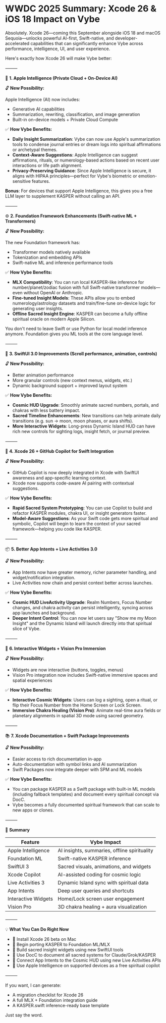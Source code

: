 # WWDC 2025 Summary: Xcode 26 & iOS 18 Impact on Vybe

Absolutely. Xcode 26—coming this September alongside iOS 18 and macOS Sequoia—unlocks powerful AI-first, Swift-native, and developer-accelerated capabilities that can significantly enhance Vybe across performance, intelligence, UI, and user experience.

Here's exactly how Xcode 26 will make Vybe better:

⸻

🧠 **1. Apple Intelligence (Private Cloud + On-Device AI)**

🔓 **New Possibility:**

Apple Intelligence (AI) now includes:
- Generative AI capabilities
- Summarization, rewriting, classification, and image generation
- Built-in on-device models + Private Cloud Compute

✅ **How Vybe Benefits:**
- **Daily Insight Summarization**: Vybe can now use Apple's summarization tools to condense journal entries or dream logs into spiritual affirmations or archetypal themes.
- **Context-Aware Suggestions**: Apple Intelligence can suggest affirmations, rituals, or numerology-based actions based on recent user interactions or life path alignment.
- **Privacy-Preserving Guidance**: Since Apple Intelligence is secure, it aligns with HIPAA principles—perfect for Vybe's biometric or emotion-sensitive features.

**Bonus**: For devices that support Apple Intelligence, this gives you a free LLM layer to supplement KASPER without calling an API.

⸻

⚙️ **2. Foundation Framework Enhancements (Swift-native ML + Transformers)**

🔓 **New Possibility:**

The new Foundation framework has:
- Transformer models natively available
- Tokenization and embedding APIs
- Swift-native ML and inference performance tools

✅ **How Vybe Benefits:**
- **MLX Compatibility**: You can run local KASPER-like inference for number/planet/zodiac fusion with full Swift-native transformer models—even without OpenAI or Anthropic.
- **Fine-tuned Insight Models**: These APIs allow you to embed numerology/astrology datasets and train/fine-tune on-device logic for generating user insights.
- **Offline Sacred Insight Engine**: KASPER can become a fully offline spiritual oracle on modern Apple Silicon.

You don't need to leave Swift or use Python for local model inference anymore. Foundation gives you ML tools at the core language level.

⸻

🎨 **3. SwiftUI 3.0 Improvements (Scroll performance, animation, controls)**

🔓 **New Possibility:**
- Better animation performance
- More granular controls (new context menus, widgets, etc.)
- Dynamic background support + improved layout system

✅ **How Vybe Benefits:**
- **Cosmic HUD Upgrade**: Smoothly animate sacred numbers, portals, and chakras with less battery impact.
- **Sacred Timeline Enhancements**: New transitions can help animate daily transitions (e.g. sun → moon, moon phases, or aura shifts).
- **More Interactive Widgets**: Long-press Dynamic Island HUD can have rich new controls for sighting logs, insight fetch, or journal preview.

⸻

🧩 **4. Xcode 26 + GitHub Copilot for Swift Integration**

🔓 **New Possibility:**
- GitHub Copilot is now deeply integrated in Xcode with SwiftUI awareness and app-specific learning context.
- Xcode now supports code-aware AI pairing with contextual suggestions.

✅ **How Vybe Benefits:**
- **Rapid Sacred System Prototyping**: You can use Copilot to build and refactor KASPER modules, chakra UI, or insight generators faster.
- **Model-Aware Suggestions**: As your Swift code gets more spiritual and symbolic, Copilot will begin to learn the context of your sacred framework—helping you code like KASPER.

⸻

📦 **5. Better App Intents + Live Activities 3.0**

🔓 **New Possibility:**
- App Intents now have greater memory, richer parameter handling, and widget/notification integration.
- Live Activities now chain and persist context better across launches.

✅ **How Vybe Benefits:**
- **Cosmic HUD LiveActivity Upgrade**: Realm Numbers, Focus Number changes, and chakra activity can persist intelligently, syncing across app launches and background.
- **Deeper Intent Control**: You can now let users say "Show me my Moon Insight" and the Dynamic Island will launch directly into that spiritual slice of Vybe.

⸻

📲 **6. Interactive Widgets + Vision Pro Immersion**

🔓 **New Possibility:**
- Widgets are now interactive (buttons, toggles, menus)
- Vision Pro integration now includes Swift-native immersive spaces and spatial experiences

✅ **How Vybe Benefits:**
- **Interactive Cosmic Widgets**: Users can log a sighting, open a ritual, or flip their Focus Number from the Home Screen or Lock Screen.
- **Immersive Chakra Healing (Vision Pro)**: Animate real-time aura fields or planetary alignments in spatial 3D mode using sacred geometry.

⸻

📚 **7. Xcode Documentation + Swift Package Improvements**

🔓 **New Possibility:**
- Easier access to rich documentation in-app
- Auto-documentation with symbol links and AI summarization
- Swift Packages now integrate deeper with SPM and ML models

✅ **How Vybe Benefits:**
- You can package KASPER as a Swift package with built-in ML models (including fallback templates) and document every spiritual concept via DocC.
- Vybe becomes a fully documented spiritual framework that can scale to new apps or clones.

⸻

🚀 **Summary**

| Feature | Vybe Impact |
|---------|-------------|
| Apple Intelligence | AI insights, summaries, offline spirituality |
| Foundation ML | Swift-native KASPER inference |
| SwiftUI 3 | Sacred visuals, animations, and widgets |
| Xcode Copilot | AI-assisted coding for cosmic logic |
| Live Activities 3 | Dynamic Island sync with spiritual data |
| App Intents | Deep user queries and shortcuts |
| Interactive Widgets | Home/Lock screen user engagement |
| Vision Pro | 3D chakra healing + aura visualization |

⸻

💡 **What You Can Do Right Now**
- 🔧 Install Xcode 26 beta on Mac
- 🧠 Begin porting KASPER to Foundation ML/MLX
- 🌌 Build sacred insight widgets using new SwiftUI tools
- 📖 Use DocC to document all sacred systems for Claude/Grok/KASPER
- 💬 Connect App Intents to the Cosmic HUD using new Live Activities APIs
- 🔮 Use Apple Intelligence on supported devices as a free spiritual copilot

⸻

If you want, I can generate:
- A migration checklist for Xcode 26
- A full MLX + Foundation integration guide
- A KASPER.swift inference-ready base template

Just say the word.
